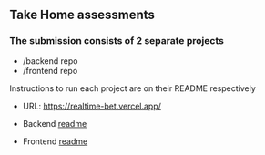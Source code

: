 ## Take Home assessments

### The submission consists of 2 separate projects

- /backend repo
- /frontend repo

Instructions to run each project are on their README respectively

- URL: https://realtime-bet.vercel.app/

- Backend [readme](backend/README.md)
- Frontend [readme](frontend/README.md)
